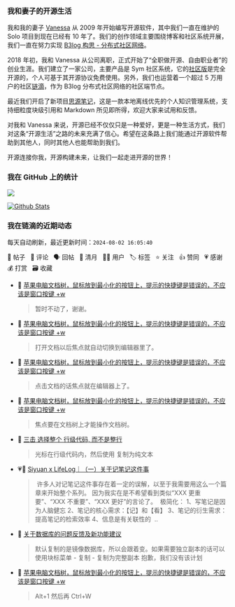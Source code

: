 ### 我和妻子的开源生活

我和我的妻子 [Vanessa](https://github.com/Vanessa219) 从 2009 年开始编写开源软件，其中我们一直在维护的 Solo 项目到现在已经有 10 年了。我们的创作领域主要围绕博客和社区系统开展，我们一直在努力实现 [B3log 构思 - 分布式社区网络](https://ld246.com/article/1546941897596)。

2018 年初，我和 Vanessa 从公司离职，正式开始了“全职做开源、自由职业者”的创业生涯。我们建立了一家公司，主要产品是 Sym 社区系统，它的[社区版](https://github.com/88250/symphony)是完全开源的，个人可基于其开源协议免费使用。另外，我们也运营着一个超过 5 万用户的社区[链滴](https://ld246.com)，作为 B3log 分布式社区网络的社区端节点。

最近我们开启了新项目[思源笔记](https://github.com/siyuan-note/siyuan)，这是一款本地离线优先的个人知识管理系统，支持细粒度块级引用和 Markdown 所见即所得，欢迎大家来试用和反馈。

对我和 Vanessa 来说，开源已经不仅仅只是一种爱好，更是一种生活方式，我们对这条“开源生活”之路的未来充满了信心。希望在这条路上我们能通过开源软件帮助到其他人，同时其他人也能帮助到我们。

开源连接你我，开源构建未来，让我们一起走进开源的世界！

### 我在 GitHub 上的统计

<a title="Hits" target="_blank" href="https://github.com/88250/88250"><img src="https://hits.b3log.org/88250/88250.svg"></a>

[![Github Stats](https://github-readme-stats.vercel.app/api?username=88250&theme=tokyonight&show_icons=true)](https://github.com/88250)

<!--events start -->

### 我在链滴的近期动态

每天自动刷新，最近更新时间：`2024-08-02 16:05:40`

📝 帖子 &nbsp; 💬 评论 &nbsp; 🗣 回帖 &nbsp; 🌙 清月 &nbsp; 👨‍💻 用户 &nbsp; 🏷️ 标签 &nbsp; ⭐️ 关注 &nbsp; 👍 赞同 &nbsp; 💗 感谢 &nbsp; 💰 打赏 &nbsp; 🗃 收藏

* 💬 [苹果电脑文档树，鼠标放到最小化的按钮上，提示的快捷键是错误的，不应该是窗口按键 +w](https://ld246.com/article/1722516080684/comment/1722569810311#comments)

  > 暂时不动了，谢谢。
* 💬 [苹果电脑文档树，鼠标放到最小化的按钮上，提示的快捷键是错误的，不应该是窗口按键 +w](https://ld246.com/article/1722516080684/comment/1722569719658#comments)

  > 打开文档以后焦点就自动切换到编辑器里了。
* 💬 [苹果电脑文档树，鼠标放到最小化的按钮上，提示的快捷键是错误的，不应该是窗口按键 +w](https://ld246.com/article/1722516080684/comment/1722569433558#comments)

  > 点击文档的话焦点就在编辑器上了。
* 💬 [苹果电脑文档树，鼠标放到最小化的按钮上，提示的快捷键是错误的，不应该是窗口按键 +w](https://ld246.com/article/1722516080684/comment/1722568846832#comments)

  > 焦点要在文档树上才能操作文档树。
* 💬 [三击 选择整个 行级代码, 而不是整行](https://ld246.com/article/1722567517928/comment/1722568805417#comments)

  > 光标在行级代码内，然后使用 复制为纯文本
* 💗📝 [Siyuan x LifeLog｜（一）关于记笔记这件事](https://ld246.com/article/1722532525553)

  > ‍ 许多人对记笔记这件事存在着一定的误解，以至于我需要用这么一个篇章来开始整个系列。 因为我实在是不希望看到类似“XXX 更重要”、“XXX 不重要”、“XXX 更好”的言论了。 ‍ 极简化： 1、写笔记是因为人脑健忘 2、笔记的核心需求：【记】和【看】 3、笔记的衍生需求：提高笔记的检索效率 4、信息是有关联性的 ‍ ..
* 💬 [关于数据库的问题反馈及新功能建议](https://ld246.com/article/1722563439591/comment/1722564636458#comments)

  > 默认复制的是镜像数据库，所以会跟着变。如果需要独立副本的话可以使用块标菜单 - 复制 - 复制为完整副本 抱歉，我们没有该计划
* 💬 [苹果电脑文档树，鼠标放到最小化的按钮上，提示的快捷键是错误的，不应该是窗口按键 +w](https://ld246.com/article/1722516080684/comment/1722563269961#comments)

  > Alt+1 然后再 Ctrl+W


<!--events end -->

